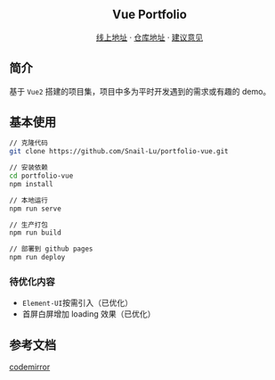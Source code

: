 <h2 align="center">Vue Portfolio</h2>
<p align="center">
    <a href="https://portfolio-snail.vercel.app" target="_blank">线上地址</a>
    ·
    <a href="https://github.com/Snail-Lu/portfolio-vue" target="_blank">仓库地址</a>
    ·
    <a href="https://github.com/Snail-Lu/portfolio-vue/issues" target="_blank">建议意见</a>
</p>

## 简介

基于 `Vue2` 搭建的项目集，项目中多为平时开发遇到的需求或有趣的 demo。

## 基本使用

```bash
// 克隆代码
git clone https://github.com/Snail-Lu/portfolio-vue.git

// 安装依赖
cd portfolio-vue
npm install

// 本地运行
npm run serve

// 生产打包
npm run build

// 部署到 github pages
npm run deploy
```

### 待优化内容

-   `Element-UI`按需引入（已优化）
-   首屏白屏增加 loading 效果（已优化）

## 参考文档

[codemirror](https://codemirror.net/5/doc/manual.html#usage)
